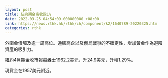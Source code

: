 ```yaml
---
layout: post
title: 紐約期金高收逾1%
date: 2022-03-25 04:54:09.000000000 +08:00
link: https://news.rthk.hk/rthk/ch/component/k2/1640789-20220325.htm
categories: rthk
---
```


外圍金價觸及逾一周高位。通脹高企以及俄烏戰爭的不確定性，增加黃金作為避險資產的吸引力。

紐約4月期金收市報每盎士1962.2美元，升24.9美元，升幅1.29%。

現貨金在1957美元附近。
